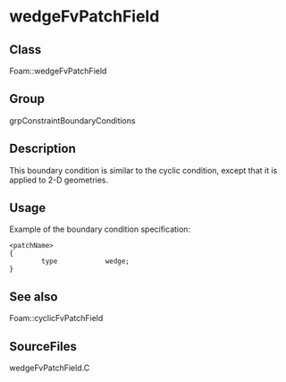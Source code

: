 # wedgeFvPatchField 
## Class
Foam::wedgeFvPatchField

## Group
grpConstraintBoundaryConditions

## Description
This boundary condition is similar to the cyclic condition, except that
it is applied to 2-D geometries.

## Usage
Example of the boundary condition specification:
```
<patchName>
{
        type            wedge;
}
```

## See also
Foam::cyclicFvPatchField

## SourceFiles
wedgeFvPatchField.C

